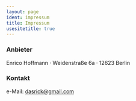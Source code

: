 ```yaml
---
layout: page
ident: impressum
title: Impressum
usesitetitle: true
---
```


### Anbieter

Enrico Hoffmann ·
Weidenstraße 6a ·
12623 Berlin

### Kontakt
e-Mail: dasrick@gmail.com